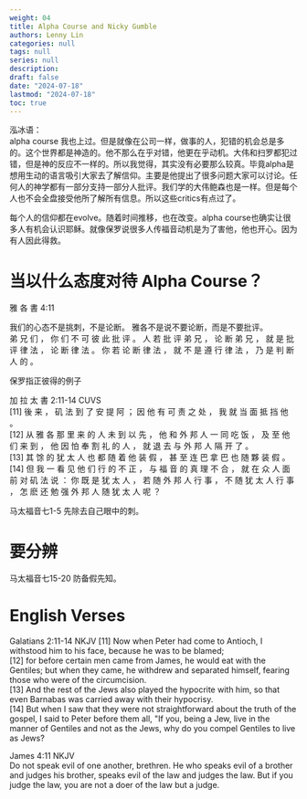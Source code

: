 ```yaml
---
weight: 04
title: Alpha Course and Nicky Gumble
authors: Lenny Lin
categories: null
tags: null
series: null
description: 
draft: false
date: "2024-07-18"
lastmod: "2024-07-18"
toc: true
---
```


<!--more-->

泓冰语：  
<quote>alpha course 我也上过。但是就像在公司一样，做事的人，犯错的机会总是多的。这个世界都是神造的。他不那么在乎对错，他更在乎动机。大伟和扫罗都犯过错，但是神的反应不一样的。所以我觉得，其实没有必要那么较真。毕竟alpha是想用生动的语言吸引大家去了解信仰。主要是他提出了很多问题大家可以讨论。任何人的神学都有一部分支持一部分人批评。我们学的大伟鲍森也是一样。但是每个人也不会全盘接受他所了解所有信息。所以这些critics有点过了。</quote>

<quote>每个人的信仰都在evolve。随着时间推移，也在改变。alpha course也确实让很多人有机会认识耶稣。就像保罗说很多人传福音动机是为了害他，他也开心。因为有人因此得救。</quote>

# 当以什么态度对待 Alpha Course？  

雅 各 書 4:11  

我们的心态不是挑刺，不是论断。 雅各不是说不要论断，而是不要批评。  
弟 兄 们 ， 你 们 不 可 彼 此 批 评 。 人 若 批 评 弟 兄 ， 论 断 弟 兄 ， 就 是 批 评 律 法 ， 论 断 律 法 。 你 若 论 断 律 法 ， 就 不 是 遵 行 律 法 ， 乃 是 判 断 人 的 。

保罗指正彼得的例子    

加 拉 太 書 2:11-14 CUVS  
[11] 後 来 ， 矶 法 到 了 安 提 阿 ； 因 他 有 可 责 之 处 ， 我 就 当 面 抵 挡 他 。   
[12] 从 雅 各 那 里 来 的 人 未 到 以 先 ， 他 和 外 邦 人 一 同 吃 饭 ， 及 至 他 们 来 到 ， 他 因 怕 奉 割 礼 的 人 ， 就 退 去 与 外 邦 人 隔 开 了 。   
[13] 其 馀 的 犹 太 人 也 都 随 着 他 装 假 ， 甚 至 连 巴 拿 巴 也 随 夥 装 假 。   
[14] 但 我 一 看 见 他 们 行 的 不 正 ， 与 福 音 的 真 理 不 合 ， 就 在 众 人 面 前 对 矶 法 说 ： 你 既 是 犹 太 人 ， 若 随 外 邦 人 行 事 ， 不 随 犹 太 人 行 事 ， 怎 麽 还 勉 强 外 邦 人 随 犹 太 人 呢 ？

马太福音七1-5 先除去自己眼中的刺。

# 要分辨

马太福音七15-20 防备假先知。




# English Verses
Galatians 2:11-14 NKJV
[11] Now when Peter had come to Antioch, I withstood him to his face, because he was to be blamed;   
[12] for before certain men came from James, he would eat with the Gentiles; but when they came, he withdrew and separated himself, fearing those who were of the circumcision.   
[13] And the rest of the Jews also played the hypocrite with him, so that even Barnabas was carried away with their hypocrisy.  
[14] But when I saw that they were not straightforward about the truth of the gospel, I said to Peter before them all, "If you, being a Jew, live in the manner of Gentiles and not as the Jews, why do you compel Gentiles to live as Jews?

James 4:11 NKJV  
Do not speak evil of one another, brethren. He who speaks evil of a brother and judges his brother, speaks evil of the law and judges the law. But if you judge the law, you are not a doer of the law but a judge.

